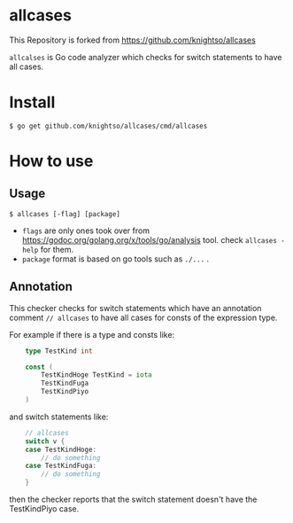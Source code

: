 # allcases

This Repository is forked from https://github.com/knightso/allcases

`allcalses` is Go code analyzer which checks for switch statements to have all cases.

# Install
```
$ go get github.com/knightso/allcases/cmd/allcases
```

# How to use

## Usage

```
$ allcases [-flag] [package]
```

- `flags` are only ones took over from https://godoc.org/golang.org/x/tools/go/analysis tool. check `allcases -help` for them.
- `package` format is based on go tools such as `./...` .

## Annotation

This checker checks for switch statements which have an annotation comment `// allcases`
to have all cases for consts of the expression type.

For example if there is a type and consts like:

```go
	type TestKind int

	const (
		TestKindHoge TestKind = iota
		TestKindFuga
		TestKindPiyo
	)
```

and switch statements like:

```go
	// allcases
	switch v {
	case TestKindHoge:
		// do something
	case TestKindFuga:
		// do something
	}
```

then the checker reports that the switch statement doesn't have the TestKindPiyo case.
